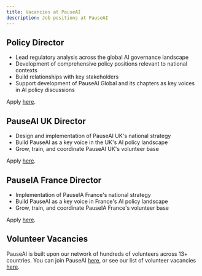 ```yaml
---
title: Vacancies at PauseAI
description: Job positions at PauseAI
---
```


## Policy Director

- Lead regulatory analysis across the global AI governance landscape
- Development of comprehensive policy positions relevant to national contexts
- Build relationships with key stakeholders
- Support development of PauseAI Global and its chapters as key voices in AI policy discussions

Apply [here](https://pauseai.info/policy-director-vacancy).

## PauseAI UK Director

- Design and implementation of PauseAI UK's national strategy
- Build PauseAI as a key voice in the UK's AI policy landscape
- Grow, train, and coordinate PauseAI UK's volunteer base

Apply [here](https://pauseai.info/pauseai-uk-director).

## PauseIA France Director

- Implementation of PauseIA France's national strategy
- Build PauseAI as a key voice in France's AI policy landscape
- Grow, train, and coordinate PauseIA France's volunteer base

Apply [here](https://pauseai.info/pauseia-france-director).

## Volunteer Vacancies

PauseAI is built upon our network of hundreds of volunteers across 13+ countries. You can join PauseAI [here](https://pauseai.info/join), or see our list of volunteer vacancies [here](https://pauseai.info/volunteer-vacancies).
